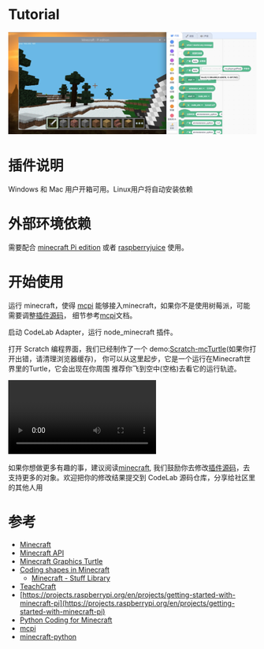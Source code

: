 # Tutorial

<!--思考文档结构-->
![](/img/WechatIMG1431.jpeg)

# 插件说明

Windows 和 Mac 用户开箱可用。Linux用户将自动安装依赖

<!--todo 自动安装 https://stackoverflow.com/questions/12937533/use-pip-install-uninstall-inside-a-python-script -->

# 外部环境依赖

需要配合 [minecraft Pi edition](https://www.minecraft.net/en-us/edition/pi/) 或者 [raspberryjuice](https://dev.bukkit.org/projects/raspberryjuice) 使用。

# 开始使用

运行 minecraft，使得 [mcpi](https://github.com/martinohanlon/mcpi) 能够接入minecraft，如果你不是使用树莓派，可能需要调整[插件源码](https://github.com/CodeLabClub/codelab_adapter_extensions/blob/master/nodes_v3/node_minecraft.py#L30)， 细节参考[mcpi](https://github.com/martinohanlon/mcpi)文档。

启动 CodeLab Adapter，运行 node_minecraft 插件。

打开 Scratch 编程界面，我们已经制作了一个 demo:[Scratch-mcTurtle](https://scratch-beta.codelab.club?sb3url=https://adapter.codelab.club/sb3/Scratch-mcTurtle2.sb3)(如果你打开出错，请清理浏览器缓存)， 你可以从这里起步，它是一个运行在Minecraft世界里的Turtle，它会出现在你周围 推荐你飞到空中(空格)去看它的运行轨迹。

<video src="/video/1588665494072465.mp4" controls="controls"></video>


如果你想做更多有趣的事，建议阅读[minecraft](https://www.stuffaboutcode.com/p/minecraft.html), 我们鼓励你去修改[插件源码](https://github.com/CodeLabClub/codelab_adapter_extensions/blob/master/nodes_v3/node_minecraft.py)，去支持更多的对象。欢迎把你的修改结果提交到 CodeLab 源码仓库，分享给社区里的其他人用



# 参考

-   [Minecraft](https://www.stuffaboutcode.com/p/minecraft.html)
-   [Minecraft API](https://www.stuffaboutcode.com/p/minecraft-api-reference.html)
-   [Minecraft Graphics Turtle](https://www.stuffaboutcode.com/2014/05/minecraft-graphics-turtle.html)
-   [Coding shapes in Minecraft](https://www.stuffaboutcode.com/2013/11/coding-shapes-in-minecraft.html)
    -   [Minecraft - Stuff Library](https://minecraft-stuff.readthedocs.io/en/latest/)
-   [TeachCraft](https://github.com/TeachCraft)
-   [https://projects.raspberrypi.org/en/projects/getting-started-with-minecraft-pi](https://projects.raspberrypi.org/en/projects/getting-started-with-minecraft-pi)
-   [Python Coding for Minecraft](https://www.instructables.com/id/Python-coding-for-Minecraft/)
-   [mcpi](https://github.com/martinohanlon/mcpi)
-   [minecraft-python](https://github.com/Macuyiko/minecraft-python)
